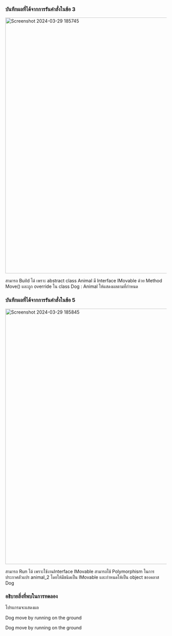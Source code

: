 ### บันทึกผลที่ได้จากการรันคำสั่งในข้อ 3
<img width="796" alt="Screenshot 2024-03-29 185745" src="https://github.com/SuphawadiP/03376836-OOP-2566-Lab-13/assets/144196049/231af0ff-c91f-4bf3-a6c4-d95284a970e9">

สามารถ Build ได้ เพราะ abstract class Animal มี Interface IMovable ด้วย Method Move() และถูก override ใน class Dog : Animal ให้แสดงผลตามที่กำหนด
### บันทึกผลที่ได้จากการรันคำสั่งในข้อ 5
<img width="795" alt="Screenshot 2024-03-29 185845" src="https://github.com/SuphawadiP/03376836-OOP-2566-Lab-13/assets/144196049/ba8c1f77-6a18-4c6e-bf29-acdac3dc2218">

สามารถ Run ได้ เพราะใช้งานInterface IMovable สามารถใช้ Polymorphism ในการประกาศตัวแปร animal_2 โดยให้มีชนิดเป็น IMovable และกำหนดให้เป็น object ของคลาส Dog
### อธิบายสิ่งที่พบในการทดลอง
โปรแกรมจะแสดงผล

Dog move by running on the ground

Dog move by running on the ground
